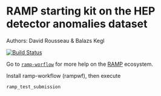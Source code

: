 # RAMP starting kit on the HEP detector anomalies dataset

Authors: David Rousseau & Balazs Kegl

[![Build Status](https://travis-ci.org/ramp-kits/HEP_detector_anomalies.svg?branch=master)](https://travis-ci.org/ramp-kits/HEP_detector_anomalies)

Go to [`ramp-worflow`](https://github.com/paris-saclay-cds/ramp-workflow) for more help on the [RAMP](http:www.ramp.studio) ecosystem.

Install ramp-workflow (rampwf), then execute

```
ramp_test_submission
```
